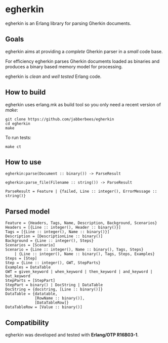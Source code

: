 # egherkin
egherkin is an Erlang library for parsing Gherkin documents.

## Goals
egherkin aims at providing a *complete* Gherkin parser in a *small* code base.

For efficiency egherkin parses Gherkin documents loaded as binaries and produces a binary based memory model for processing.
  
egherkin is *clean* and *well tested* Erlang code.

## How to build
egherkin uses erlang.mk as build tool so you only need a recent version of *make*:

    git clone https://github.com/jabberbees/egherkin
    cd egherkin
    make

To run tests:

    make ct

## How to use

    egherkin:parse(Document :: binary()) -> ParseResult

    egherkin:parse_file(Filename :: string()) -> ParseResult

    ParseResult = Feature | {failed, Line :: integer(), ErrorMessage :: string()}

## Parsed model

    Feature = {Headers, Tags, Name, Description, Background, Scenarios}
    Headers = [{Line :: integer(), Header :: binary()}]
    Tags = [{Line :: integer(), Name :: binary()}]
    Description = [DescriptionLine :: binary()]
    Background = {Line :: integer(), Steps}
    Scenarios = [Scenario]
    Scenario = {Line :: integer(), Name :: binary(), Tags, Steps}
        | {Line :: integer(), Name :: binary(), Tags, Steps, Examples}
    Steps = [Step]
    Step = {Line :: integer(), GWT, StepParts}
    Examples = DataTable
    GWT = given_keyword | when_keyword | then_keyword | and_keyword | but_keyword
    StepParts = [StepPart]
    StepPart = binary() | DocString | DataTable
    DocString = {docstring, [Line :: binary()]}
    DataTable = {datatable,
                 [RowName :: binary()],
                 [DataTableRow]}
    DataTableRow = [Value :: binary()]

## Compatibility
egherkin was developed and tested with **Erlang/OTP R16B03-1**.
